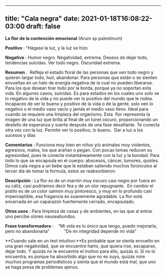 
---
title: "Cala negra"
date: 2021-01-18T16:08:22-03:00
draft: false
--- 
        

 



**La
 flor de la contención emocional** (Arum sp palestinum)



**Positivo** : “Hágase la luz, y la
 luz se hizo


**Negativo** : Humor negro.
 Negatividad, extrema. Deseos de dejar todo, tendencias suicidas. Ver todo
 negro. Oscuridad extrema.
 


**Resumen** .  Refleja el estado floral de las personas que
 ven todo negro y quieren largar todo, huir, abandonar. Para personas que están
 o se sienten envueltas en un halo de energía negativa de la cual no pueden
 liberarse. Para los que desean tirar todo por la borda, porque ya no soportan
 esta vida. En algunos casos, suicidas. 
 Es para estados en los cuales uno solo ve lo negativo de la vida y no
 puede ver lo positivo del mundo que le rodea. Incapaces de ver lo bueno y
 positivo de la vida o de la gente, solo ven lo negativo o el medio vaso vacío y
 jamás el medio vaso lleno. Ideal para cuando se requiere una limpieza del
 organismo. Esta  flor representa la imagen de una luz que
 brilla al final de un túnel oscuro, proporcionando un destello de esperanza y
 suerte después de una fase desafiante. Te conecta otra vez con la luz. Permite ver
 lo positivo, lo bueno.  Dar a luz a los
 sucesos y días


**Comentarios** : Funciona muy
 bien en niños y/o animales muy violentos, agresivos, malos, los que arañan o
 pegan. Con pocas tomas reducen su agresividad, pues te conecta instantáneamente
 con la luz y la bondad.
Para todo lo que se encapsula en el cuerpo: abscesos, cáncer, tumores,
 quistes. Dimos cala negra a un bebe que le estaban saliendo muchos forúnculos
 al tercer día de tomar la formula, estos se reabsorbieron.


**Descripción** : La flor es
 de un marrón muy oscuro casi negro por fuera en su cáliz, casi podríamos decir
 fea y de un olor repugnante.  En cambio
 el pistilo es de un color salmón muy pintoresco, y muy en lo profundo casi
 imperceptible, esa fragancia es suavemente agradable.
La flor está encerrada en un caparazón fuertemente cerrado, encapsulado.


**Otros usos** : Para limpieza
 de casas y de ambientes, en las que al
 entrar uno percibe olores nauseabundos.


**Frase transformadora** :    “Mi
 vida es lo único que tengo, puedo mejorarla, pero no abandonarla”            “De mi integridad depende mi vida”
 
**Cuando sale en un test
 intuitivo:**Es probable que se sienta
 envuelto en una gran negatividad, que se encuentre harto, que quiera irse,
 escaparse, dejar todo. Y quizás no le encuentre el motivo para ello, quizás sí.
Si no lo encuentra, es porque ha absorbido algo que no es suyo, quizás mire
 muchos programas periodísticos y sienta que el mundo está mal, que uno se haga
 presa de problemas ajenos.




 
